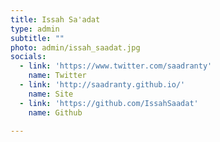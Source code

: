 ```yaml
---
title: Issah Sa'adat
type: admin
subtitle: ""
photo: admin/issah_saadat.jpg
socials:
  - link: 'https://www.twitter.com/saadranty'
    name: Twitter
  - link: 'http://saadranty.github.io/'
    name: Site
  - link: 'https://github.com/IssahSaadat'
    name: Github

---
```

